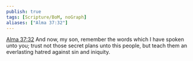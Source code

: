 ```yaml
---
publish: true
tags: [Scripture/BoM, noGraph]
aliases: ["Alma 37:32"]
---
```

[Alma 37:32](https://churchofjesuschrist.org/study/scriptures/bofm/alma/37?lang=eng&id=p32#p32) And now, my son, remember the words which I have spoken unto you; trust not those secret plans unto this people, but teach them an everlasting hatred against sin and iniquity.
